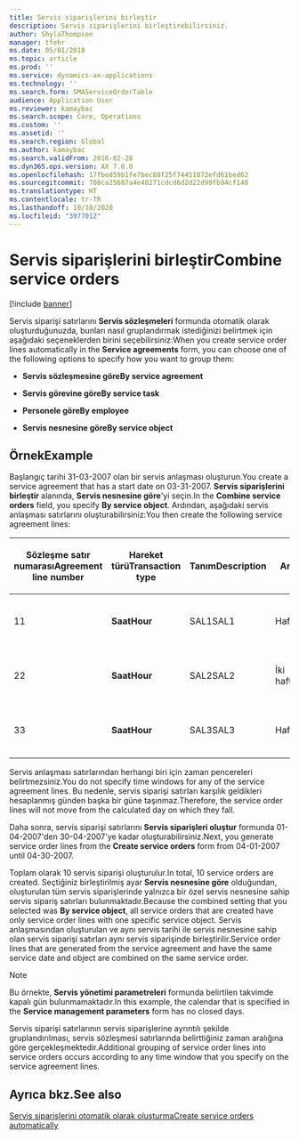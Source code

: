 ```yaml
---
title: Servis siparişlerini birleştir
description: Servis siparişlerini birleştirebilirsiniz.
author: ShylaThompson
manager: tfehr
ms.date: 05/01/2018
ms.topic: article
ms.prod: ''
ms.service: dynamics-ax-applications
ms.technology: ''
ms.search.form: SMAServiceOrderTable
audience: Application User
ms.reviewer: kamaybac
ms.search.scope: Core, Operations
ms.custom: ''
ms.assetid: ''
ms.search.region: Global
ms.author: kamaybac
ms.search.validFrom: 2016-02-28
ms.dyn365.ops.version: AX 7.0.0
ms.openlocfilehash: 17fbed59b1fe7bec80f25f74451872efd61bed62
ms.sourcegitcommit: 708ca25687a4e48271cdcd6d2d22d99fb94cf140
ms.translationtype: HT
ms.contentlocale: tr-TR
ms.lasthandoff: 10/10/2020
ms.locfileid: "3977012"
---
```

# <a name="combine-service-orders"></a><span data-ttu-id="2d7a3-103">Servis siparişlerini birleştir</span><span class="sxs-lookup"><span data-stu-id="2d7a3-103">Combine service orders</span></span>   

[!include [banner](../includes/banner.md)]


<span data-ttu-id="2d7a3-104">Servis siparişi satırlarını **Servis sözleşmeleri** formunda otomatik olarak oluşturduğunuzda, bunları nasıl gruplandırmak istediğinizi belirtmek için aşağıdaki seçeneklerden birini seçebilirsiniz:</span><span class="sxs-lookup"><span data-stu-id="2d7a3-104">When you create service order lines automatically in the **Service agreements** form, you can choose one of the following options to specify how you want to group them:</span></span>

  - <span data-ttu-id="2d7a3-105">**Servis sözleşmesine göre**</span><span class="sxs-lookup"><span data-stu-id="2d7a3-105">**By service agreement**</span></span>

  - <span data-ttu-id="2d7a3-106">**Servis görevine göre**</span><span class="sxs-lookup"><span data-stu-id="2d7a3-106">**By service task**</span></span>

  - <span data-ttu-id="2d7a3-107">**Personele göre**</span><span class="sxs-lookup"><span data-stu-id="2d7a3-107">**By employee**</span></span>

  - <span data-ttu-id="2d7a3-108">**Servis nesnesine göre**</span><span class="sxs-lookup"><span data-stu-id="2d7a3-108">**By service object**</span></span>

## <a name="example"></a><span data-ttu-id="2d7a3-109">Örnek</span><span class="sxs-lookup"><span data-stu-id="2d7a3-109">Example</span></span>

<span data-ttu-id="2d7a3-110">Başlangıç tarihi 31-03-2007 olan bir servis anlaşması oluşturun.</span><span class="sxs-lookup"><span data-stu-id="2d7a3-110">You create a service agreement that has a start date on 03-31-2007.</span></span> <span data-ttu-id="2d7a3-111">**Servis siparişlerini birleştir** alanında, **Servis nesnesine göre**'yi seçin.</span><span class="sxs-lookup"><span data-stu-id="2d7a3-111">In the **Combine service orders** field, you specify **By service object**.</span></span> <span data-ttu-id="2d7a3-112">Ardından, aşağıdaki servis anlaşması satırlarını oluşturabilirsiniz:</span><span class="sxs-lookup"><span data-stu-id="2d7a3-112">You then create the following service agreement lines:</span></span>

<table style="width:100%;">
<colgroup>
<col style="width: 16%" />
<col style="width: 16%" />
<col style="width: 16%" />
<col style="width: 16%" />
<col style="width: 16%" />
<col style="width: 16%" />
</colgroup>
<thead>
<tr class="header">
<th><p><span data-ttu-id="2d7a3-113">Sözleşme satır numarası</span><span class="sxs-lookup"><span data-stu-id="2d7a3-113">Agreement line number</span></span></p></th>
<th><p><span data-ttu-id="2d7a3-114">Hareket türü</span><span class="sxs-lookup"><span data-stu-id="2d7a3-114">Transaction type</span></span></p></th>
<th><p><span data-ttu-id="2d7a3-115">Tanım</span><span class="sxs-lookup"><span data-stu-id="2d7a3-115">Description</span></span></p></th>
<th><p><span data-ttu-id="2d7a3-116">Aralık</span><span class="sxs-lookup"><span data-stu-id="2d7a3-116">Interval</span></span></p></th>
<th><p><span data-ttu-id="2d7a3-117">Servis nesnesi</span><span class="sxs-lookup"><span data-stu-id="2d7a3-117">Service object</span></span></p></th>
<th><p><span data-ttu-id="2d7a3-118">Başlangıç tarihi</span><span class="sxs-lookup"><span data-stu-id="2d7a3-118">Start date</span></span></p></th>
</tr>
</thead>
<tbody>
<tr class="odd">
<td><p><span data-ttu-id="2d7a3-119">1</span><span class="sxs-lookup"><span data-stu-id="2d7a3-119">1</span></span></p></td>
<td><p><span data-ttu-id="2d7a3-120"><strong>Saat</strong></span><span class="sxs-lookup"><span data-stu-id="2d7a3-120"><strong>Hour</strong></span></span></p></td>
<td><p><span data-ttu-id="2d7a3-121">SAL1</span><span class="sxs-lookup"><span data-stu-id="2d7a3-121">SAL1</span></span></p></td>
<td><p><span data-ttu-id="2d7a3-122">Haftalık</span><span class="sxs-lookup"><span data-stu-id="2d7a3-122">Weekly</span></span></p></td>
<td><p><span data-ttu-id="2d7a3-123">X-1</span><span class="sxs-lookup"><span data-stu-id="2d7a3-123">X-1</span></span></p></td>
<td><p><span data-ttu-id="2d7a3-124">01-04-2007</span><span class="sxs-lookup"><span data-stu-id="2d7a3-124">04-01-2007</span></span></p></td>
</tr>
<tr class="even">
<td><p><span data-ttu-id="2d7a3-125">2</span><span class="sxs-lookup"><span data-stu-id="2d7a3-125">2</span></span></p></td>
<td><p><span data-ttu-id="2d7a3-126"><strong>Saat</strong></span><span class="sxs-lookup"><span data-stu-id="2d7a3-126"><strong>Hour</strong></span></span></p></td>
<td><p><span data-ttu-id="2d7a3-127">SAL2</span><span class="sxs-lookup"><span data-stu-id="2d7a3-127">SAL2</span></span></p></td>
<td><p><span data-ttu-id="2d7a3-128">İki haftalık</span><span class="sxs-lookup"><span data-stu-id="2d7a3-128">Biweekly</span></span></p></td>
<td><p><span data-ttu-id="2d7a3-129">X-2</span><span class="sxs-lookup"><span data-stu-id="2d7a3-129">X-2</span></span></p></td>
<td><p><span data-ttu-id="2d7a3-130">01-04-2007</span><span class="sxs-lookup"><span data-stu-id="2d7a3-130">04-01-2007</span></span></p></td>
</tr>
<tr class="odd">
<td><p><span data-ttu-id="2d7a3-131">3</span><span class="sxs-lookup"><span data-stu-id="2d7a3-131">3</span></span></p></td>
<td><p><span data-ttu-id="2d7a3-132"><strong>Saat</strong></span><span class="sxs-lookup"><span data-stu-id="2d7a3-132"><strong>Hour</strong></span></span></p></td>
<td><p><span data-ttu-id="2d7a3-133">SAL3</span><span class="sxs-lookup"><span data-stu-id="2d7a3-133">SAL3</span></span></p></td>
<td><p><span data-ttu-id="2d7a3-134">Haftalık</span><span class="sxs-lookup"><span data-stu-id="2d7a3-134">Weekly</span></span></p></td>
<td><p><span data-ttu-id="2d7a3-135">X-2</span><span class="sxs-lookup"><span data-stu-id="2d7a3-135">X-2</span></span></p></td>
<td><p><span data-ttu-id="2d7a3-136">01-04-2007</span><span class="sxs-lookup"><span data-stu-id="2d7a3-136">04-01-2007</span></span></p></td>
</tr>
</tbody>
</table>


<span data-ttu-id="2d7a3-137">Servis anlaşması satırlarından herhangi biri için zaman pencereleri belirtmezsiniz.</span><span class="sxs-lookup"><span data-stu-id="2d7a3-137">You do not specify time windows for any of the service agreement lines.</span></span> <span data-ttu-id="2d7a3-138">Bu nedenle, servis siparişi satırları karşılık geldikleri hesaplanmış günden başka bir güne taşınmaz.</span><span class="sxs-lookup"><span data-stu-id="2d7a3-138">Therefore, the service order lines will not move from the calculated day on which they fall.</span></span>

<span data-ttu-id="2d7a3-139">Daha sonra, servis siparişi satırlarını **Servis siparişleri oluştur** formunda 01-04-2007'den 30-04-2007'ye kadar oluşturabilirsiniz.</span><span class="sxs-lookup"><span data-stu-id="2d7a3-139">Next, you generate service order lines from the **Create service orders** form from 04-01-2007 until 04-30-2007.</span></span>

<span data-ttu-id="2d7a3-140">Toplam olarak 10 servis siparişi oluşturulur.</span><span class="sxs-lookup"><span data-stu-id="2d7a3-140">In total, 10 service orders are created.</span></span> <span data-ttu-id="2d7a3-141">Seçtiğiniz birleştirilmiş ayar **Servis nesnesine göre** olduğundan, oluşturulan tüm servis siparişlerinde yalnızca bir özel servis nesnesine sahip servis sipariş satırları bulunmaktadır.</span><span class="sxs-lookup"><span data-stu-id="2d7a3-141">Because the combined setting that you selected was **By service object**, all service orders that are created have only service order lines with one specific service object.</span></span> <span data-ttu-id="2d7a3-142">Servis anlaşmasından oluşturulan ve aynı servis tarihi ile servis nesnesine sahip olan servis siparişi satırları aynı servis siparişinde birleştirilir.</span><span class="sxs-lookup"><span data-stu-id="2d7a3-142">Service order lines that are generated from the service agreement and have the same service date and object are combined on the same service order.</span></span>


> [!NOTE]
> <P><span data-ttu-id="2d7a3-143">Bu örnekte, <STRONG>Servis yönetimi parametreleri</STRONG> formunda belirtilen takvimde kapalı gün bulunmamaktadır.</span><span class="sxs-lookup"><span data-stu-id="2d7a3-143">In this example, the calendar that is specified in the <STRONG>Service management parameters</STRONG> form has no closed days.</span></span></P>



<span data-ttu-id="2d7a3-144">Servis siparişi satırlarının servis siparişlerine ayrıntılı şekilde gruplandırılması, servis sözleşmesi satırlarında belirttiğiniz zaman aralığına göre gerçekleşmektedir.</span><span class="sxs-lookup"><span data-stu-id="2d7a3-144">Additional grouping of service order lines into service orders occurs according to any time window that you specify on the service agreement lines.</span></span>

## <a name="see-also"></a><span data-ttu-id="2d7a3-145">Ayrıca bkz.</span><span class="sxs-lookup"><span data-stu-id="2d7a3-145">See also</span></span>

[<span data-ttu-id="2d7a3-146">Servis siparişlerini otomatik olarak oluşturma</span><span class="sxs-lookup"><span data-stu-id="2d7a3-146">Create service orders automatically</span></span>](create-service-orders-automatically.md)

  


